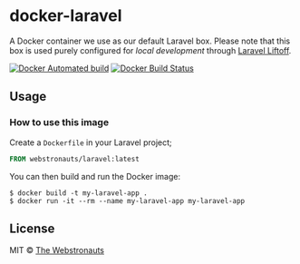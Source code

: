 # docker-laravel

A Docker container we use as our default Laravel box. Please note that this box is used purely configured for _local development_ through [Laravel Liftoff](https://github.com/webstronauts/laravel-liftoff).

[![Docker Automated build](https://img.shields.io/docker/automated/webstronauts/laravel.svg)](https://hub.docker.com/r/webstronauts/laravel/)
[![Docker Build Status](https://img.shields.io/docker/build/webstronauts/laravel.svg)](https://hub.docker.com/r/webstronauts/laravel/builds/)

## Usage

### How to use this image

Create a `Dockerfile` in your Laravel project;

```dockerfile
FROM webstronauts/laravel:latest
```

You can then build and run the Docker image:

```console
$ docker build -t my-laravel-app .
$ docker run -it --rm --name my-laravel-app my-laravel-app
```

## License

MIT © [The Webstronauts](https://www.webstronauts.co)
